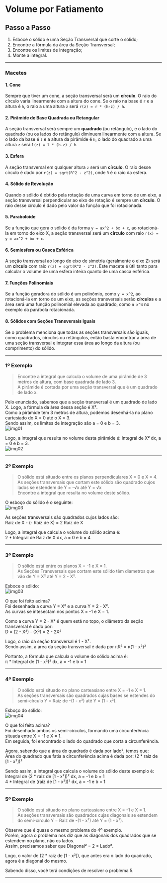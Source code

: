 # Volume por Fatiamento

## Passo a Passo
1. Esboce o sólido e uma Seção Transversal que corte o sólido;
2. Encontre a fórmula da área da Seção Transversal;
3. Encontre os limites de integração;
4. Monte a integral.

---
### Macetes
#### 1. Cone
Sempre que tiver um cone, a seção transversal será um **círculo**. O raio do círculo varia linearmente com a altura do cone. Se o raio na base é `r` e a altura é `h`, o raio a uma altura `z` será `r(z) = r * (h-z) / h`.

#### 2. Pirâmide de Base Quadrada ou Retangular
A seção transversal será sempre um **quadrado** (ou retângulo), e o lado do quadrado (ou os lados do retângulo) diminuem linearmente com a altura. Se o lado da base é `l` e a altura da pirâmide é `h`, o lado do quadrado a uma altura `z` será `l(z) = l * (h-z) / h`.

#### 3. Esfera
A seção transversal em qualquer altura `z` será um **círculo**. O raio desse círculo é dado por `r(z) = sqrt(R^2 - z^2)`, onde `R` é o raio da esfera.

#### 4. Sólido de Revolução
Quando o sólido é obtido pela rotação de uma curva em torno de um eixo, a seção transversal perpendicular ao eixo de rotação é sempre um **círculo**. O raio desse círculo é dado pelo valor da função que foi rotacionada.

#### 5. Paraboloide
Se a função que gera o sólido é da forma `y = ax^2 + bx + c`, ao rotacioná-la em torno do eixo X, a seção transversal será um **círculo** com raio `r(x) = y = ax^2 + bx + c`.

#### 6. Semiesfera ou Casca Esférica
A seção transversal ao longo do eixo de simetria (geralmente o eixo Z) será um **círculo** com raio `r(z) = sqrt(R^2 - z^2)`. Este macete é útil tanto para calcular o volume de uma esfera inteira quanto de uma casca esférica.

#### 7. Funções Polinomiais
Se a função geradora do sólido é um polinômio, como `y = x^2`, ao rotacioná-la em torno de um eixo, as seções transversais serão **círculos** e a área será uma função polinomial elevada ao quadrado, como `π x^4` no exemplo da parábola rotacionada.

#### 8. Sólidos com Seções Transversais Iguais
Se o problema menciona que todas as seções transversais são iguais, como quadrados, círculos ou retângulos, então basta encontrar a área de uma seção transversal e integrar essa área ao longo da altura (ou comprimento) do sólido.


---
### 1º Exemplo
> Encontre a integral que calcula o volume de uma pirámide de 3 metros de altura, com base quadrada de lado 3.<br>
> A pirâmide é cortada por uma seção transversal que é um quadrado de lado x.

Pelo enunciado, sabemos que a seção transversal é um quadrado de lado X. Logo, a fórmula da área dessa seção é X².<br>
Como a pirâmide tem 3 metros de altura, podemos desenhá-la no plano cartesiado do X = 0 até o X = 3.<br>
Sendo assim, os limites de integração são a = 0 e b = 3.<br>
![img01](https://github.com/joao-pedro-angelo/AventurasPi/blob/main/imgs/220801.png)


Logo, a integral que resulta no volume desta pirâmide é: Integral de X² dx, a = 0 e b = 3.<br>
![img02](https://github.com/joao-pedro-angelo/AventurasPi/blob/main/imgs/220802.png)

---
### 2º Exemplo
> O sólido está situado entre os planos perpendiculares X = 0 e X = 4.<br>
> As seções transversais que cortam este sólido são quadrado cujos lados se estendem de Y = -√x até Y = √x<br>
> Encontre a integral que resulta no volume deste sólido.

O esboço do sólido é o seguinte:<br>
![img03](https://github.com/joao-pedro-angelo/AventurasPi/blob/main/imgs/220803.png)

As seções transversais são quadrados cujos lados são:<br>
Raiz de X - (- Raiz de X) = 2 Raiz de X<br>

Logo, a integral que calcula o volume do sólido acima é:<br>
2 * Integral de Raiz de X dx, a = 0 e b = 4<br>

---
### 3º Exemplo
> O sólido está entre os planos X = -1 e X = 1.<br>
> As Seções Transversais que cortam este sólido têm diametros que vão de Y = X² até Y = 2 - X².

Esboce o sólido: <br>
![img03](https://github.com/joao-pedro-angelo/AventurasPi/blob/main/imgs/220804.png)

O que foi feito acima?<br>
Foi desenhada a curva Y = X² e a curva Y = 2 - X².<br>
As curvas se intesectam nos pontos X = -1 e X = 1.<br>

Como a curva Y = 2 - X² é quem está no topo, o diâmetro da seção transversal é dado por:<br>
D = (2 - X²) - (X²) = 2 - 2X²<br>

Logo, o raio da seção transversal é 1 - X².<br>
Sendo assim, a área da seção transversal é dada por πR² = π(1 - x²)²<br>

Portanto, a fórmula que calcula o volume do sólido acima é:<br>
π * Integral de (1 - x²)² dx, a = -1 e b = 1

---
### 4º Exemplo
> O sólido está situado no plano carteasiano entre X = -1 e X = 1.<br>
> As seções transversais são quadrados cujas bases se estendes do semi-círculo Y = Raiz de -(1 - x²) até Y = (1 - x²).<br>

Esboço do sólido: <br>
![img04](https://github.com/joao-pedro-angelo/AventurasPi/blob/main/imgs/220805.png)

O que foi feito acima?<br>
Foi desenhado ambos os semi-círculos, formando uma circunferência situada entre X = -1 e X = 1.<br>
Em seguida, foi encontrado o lado do quadrado que corta a circunferência.<br>

Agora, sabendo que a área do quadrado é dada por lado², temos que:<br>
Área do quadrado que fatia a circunferência acima é dada por: (2 * raiz de [1 - x²])²<br>

Sendo assim, a integral que calcula o volume do sólido deste exemplo é:<br>
Integral de (2 * raiz de [1 - x²])² dx, a = -1 e b = 1<br>
4 * Integral de (raiz de [1 - x²])² dx, a = -1 e b = 1<br>

---
### 5º Exemplo
> O sólido está situado no plano carteasiano entre X = -1 e X = 1.<br>
> As seções transversais são quadrados cujas diagonais se estendem do semi-círculo Y = Raiz de -(1 - x²) até Y = (1 - x²).<br>

Observe que é quase o mesmo problema do 4º exemplo.<br>
Porém, agora o problema nos diz que as diagonais dos quadrados que se estendem no plano, não os lados.<br>
Assim, precisamos saber que Diagonal² = 2 * Lado².

Logo, o valor de (2 * raiz de [1 - x²]), que antes era o lado do quadrado, agora é a diagonal do mesmo.<br>

Sabendo disso, você terá condições de resolver o problema 5.

---
